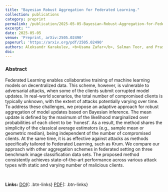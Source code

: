 ```yaml
---
title: "Bayesian Robust Aggregation for Federated Learning."
collection: publications
category: preprint
permalink: /publication/2025-05-05-Bayesian-Robust-Aggregation-for-Federated-Learning
excerpt: ""
date: 2025-05-05
venue: 'Preprint, arXiv:2505.02490'
paperurl: 'https://arxiv.org/pdf/2505.02490'
authors: Aleksandr Karakulev, <b>Usama Zafar</b>, Salman Toor, and Prashant Singh
doi: 
---
```

### Abstract
Federated Learning enables collaborative training of machine learning models on decentralized data. This scheme, however, is vulnerable to adversarial attacks, when some of the clients submit corrupted model updates. In real-world scenarios, the total number of compromised clients is typically unknown, with the extent of attacks potentially varying over time. To address these challenges, we propose an adaptive approach for robust aggregation of model updates based on Bayesian inference. The mean update is defined by the maximum of the likelihood marginalized over probabilities of each client to be `honest'. As a result, the method shares the simplicity of the classical average estimators (e.g., sample mean or geometric median), being independent of the number of compromised clients. At the same time, it is as effective against attacks as methods specifically tailored to Federated Learning, such as Krum. We compare our approach with other aggregation schemes in federated setting on three benchmark image classification data sets. The proposed method consistently achieves state-of-the-art performance across various attack types with static and varying number of malicious clients.

<br>

**Links:**
[DOI](https://arxiv.org/abs/2505.02490 "Open Paper"){: .btn-links}
[PDF](https://arxiv.org/pdf/2505.02490 "Download Paper"){: .btn-links}
<!-- [Slides](https://ieeexplore.ieee.org/stamp/stamp.jsp?arnumber=10330055 "Download Slides"){: .btn-links} -->

